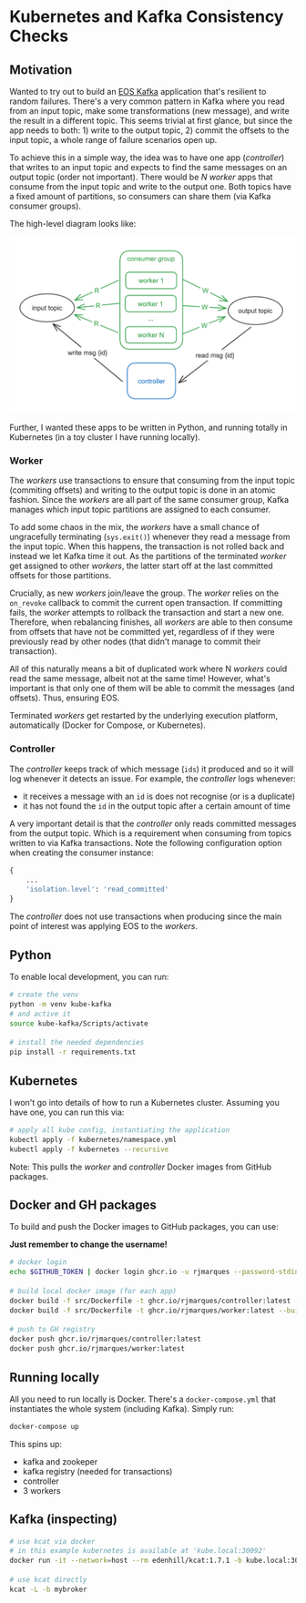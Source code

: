 # Kubernetes and Kafka Consistency Checks

## Motivation

Wanted to try out to build an [EOS Kafka](https://www.confluent.io/en-gb/blog/simplified-robust-exactly-one-semantics-in-kafka-2-5/) application that's resilient to random failures. There's a very common pattern in Kafka where you read from an input topic, make some transformations (new message), and write the result in a different topic. This seems trivial at first glance, but since the app needs to both: 1) write to the output topic, 2) commit the offsets to the input topic, a whole range of failure scenarios open up.

To achieve this in a simple way, the idea was to have one app (_controller_) that writes to an input topic and expects to find the same messages on an output topic (order not important). There would be _N worker_ apps that consume from the input topic and write to the output one. Both topics have a fixed amount of partitions, so consumers can share them (via Kafka consumer groups).

The high-level diagram looks like:

![high-level-diagram](resources/high-level-diagram.PNG "High Level Diagram")

Further, I wanted these apps to be written in Python, and running totally in Kubernetes (in a toy cluster I have running locally).

### Worker

The _workers_ use transactions to ensure that consuming from the input topic (commiting offsets) and writing to the output topic is done in an atomic fashion. Since the _workers_ are all part of the same consumer group, Kafka manages which input topic partitions are assigned to each consumer.

To add some chaos in the mix, the _workers_ have a small chance of ungracefully terminating (`sys.exit()`) whenever they read a message from the input topic. When this happens, the transaction is not rolled back and instead we let Kafka time it out. As the partitions of the terminated _worker_ get assigned to other _workers_, the latter start off at the last committed offsets for those partitions.

Crucially, as new _workers_ join/leave the group. The _worker_ relies on the `on_revoke` callback to commit the current open transaction. If committing fails, the _worker_ attempts to rollback the transaction and start a new one. Therefore, when rebalancing finishes, all _workers_ are able to then consume from offsets that have not be committed yet, regardless of if they were previously read by other nodes (that didn't manage to commit their transaction).

All of this naturally means a bit of duplicated work where N _workers_ could read the same message, albeit not at the same time! However, what's important is that only one of them will be able to commit the messages (and offsets). Thus, ensuring EOS.

Terminated _workers_ get restarted by the underlying execution platform, automatically (Docker for Compose, or Kubernetes).

### Controller

The _controller_ keeps track of which message (`ids`) it produced and so it will log whenever it detects an issue. For example, the _controller_ logs whenever:

* it receives a message with an `id` is does not recognise (or is a duplicate)
* it has not found the `id` in the output topic after a certain amount of time

A very important detail is that the _controller_ only reads committed messages from the output topic. Which is a requirement when consuming from topics written to via Kafka transactions. Note the following configuration option when creating the consumer instance:

```python
{
    ...
    'isolation.level': 'read_committed'
}
```

The _controller_ does not use transactions when producing since the main point of interest was applying EOS to the _workers_.

## Python

To enable local development, you can run:

```bash
# create the venv
python -m venv kube-kafka
# and active it
source kube-kafka/Scripts/activate

# install the needed dependencies
pip install -r requirements.txt
```

## Kubernetes

I won't go into details of how to run a Kubernetes cluster. Assuming you have one, you can run this via:

```bash
# apply all kube config, instantiating the application
kubectl apply -f kubernetes/namespace.yml
kubectl apply -f kubernetes --recursive
```

Note: This pulls the _worker_ and _controller_ Docker images from GitHub packages.

## Docker and GH packages

To build and push the Docker images to GitHub packages, you can use:

**Just remember to change the username!**

```bash
# docker login
echo $GITHUB_TOKEN | docker login ghcr.io -u rjmarques --password-stdin

# build local docker image (for each app)
docker build -f src/Dockerfile -t ghcr.io/rjmarques/controller:latest --build-arg 'TARGET=controller' .
docker build -f src/Dockerfile -t ghcr.io/rjmarques/worker:latest --build-arg 'TARGET=worker' .

# push to GH registry
docker push ghcr.io/rjmarques/controller:latest
docker push ghcr.io/rjmarques/worker:latest
```

## Running locally

All you need to run locally is Docker. There's a `docker-compose.yml` that instantiates the whole system (including Kafka). Simply run:

```bash
docker-compose up
```

This spins up:

* kafka and zookeper
* kafka registry (needed for transactions)
* controller
* 3 workers

## Kafka (inspecting)

```bash
# use kcat via docker
# in this example kubernetes is available at 'kube.local:30092'
docker run -it --network=host --rm edenhill/kcat:1.7.1 -b kube.local:30092 -L

# use kcat directly
kcat -L -b mybroker
```
